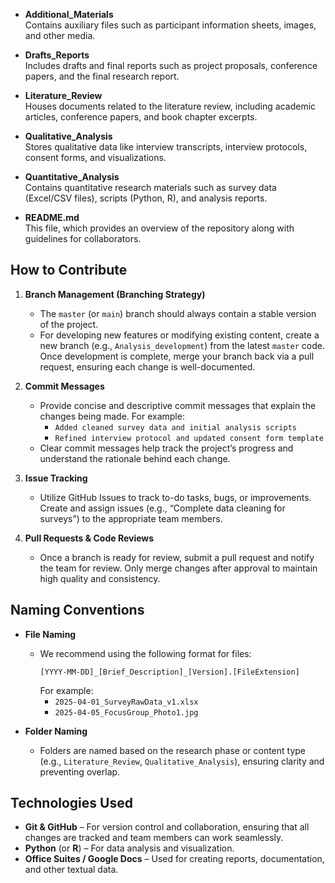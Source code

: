 
- **Additional_Materials**  
  Contains auxiliary files such as participant information sheets, images, and other media.
  
- **Drafts_Reports**  
  Includes drafts and final reports such as project proposals, conference papers, and the final research report.
  
- **Literature_Review**  
  Houses documents related to the literature review, including academic articles, conference papers, and book chapter excerpts.
  
- **Qualitative_Analysis**  
  Stores qualitative data like interview transcripts, interview protocols, consent forms, and visualizations.
  
- **Quantitative_Analysis**  
  Contains quantitative research materials such as survey data (Excel/CSV files), scripts (Python, R), and analysis reports.
  
- **README.md**  
  This file, which provides an overview of the repository along with guidelines for collaborators.

## How to Contribute

1. **Branch Management (Branching Strategy)**
   - The `master` (or `main`) branch should always contain a stable version of the project.
   - For developing new features or modifying existing content, create a new branch (e.g., `Analysis_development`) from the latest `master` code. Once development is complete, merge your branch back via a pull request, ensuring each change is well-documented.

2. **Commit Messages**
   - Provide concise and descriptive commit messages that explain the changes being made. For example:
     - `Added cleaned survey data and initial analysis scripts`
     - `Refined interview protocol and updated consent form template`
   - Clear commit messages help track the project’s progress and understand the rationale behind each change.

3. **Issue Tracking**
   - Utilize GitHub Issues to track to-do tasks, bugs, or improvements. Create and assign issues (e.g., “Complete data cleaning for surveys”) to the appropriate team members.

4. **Pull Requests & Code Reviews**
   - Once a branch is ready for review, submit a pull request and notify the team for review. Only merge changes after approval to maintain high quality and consistency.

## Naming Conventions

- **File Naming**
  - We recommend using the following format for files:  
    ```
    [YYYY-MM-DD]_[Brief_Description]_[Version].[FileExtension]
    ```  
    For example:
    - `2025-04-01_SurveyRawData_v1.xlsx`
    - `2025-04-05_FocusGroup_Photo1.jpg`
  
- **Folder Naming**
  - Folders are named based on the research phase or content type (e.g., `Literature_Review`, `Qualitative_Analysis`), ensuring clarity and preventing overlap.

## Technologies Used

- **Git & GitHub** – For version control and collaboration, ensuring that all changes are tracked and team members can work seamlessly.
- **Python** (or **R**) – For data analysis and visualization.
- **Office Suites / Google Docs** – Used for creating reports, documentation, and other textual data.


